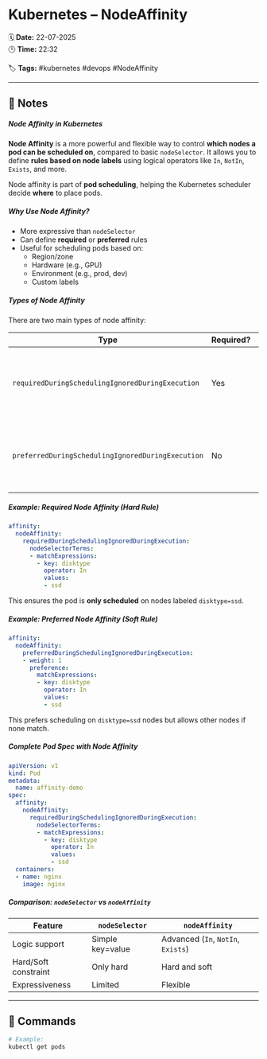 # Kubernetes – NodeAffinity

🗓️ **Date:** 22-07-2025  
🕒 **Time:** 22:32  

🏷️ **Tags:** #kubernetes #devops #NodeAffinity  

---

## 📝 Notes

##### Node Affinity in Kubernetes
**Node Affinity** is a more powerful and flexible way to control **which nodes a pod can be scheduled on**, compared to basic `nodeSelector`. It allows you to define **rules based on node labels** using logical operators like `In`, `NotIn`, `Exists`, and more.

Node affinity is part of **pod scheduling**, helping the Kubernetes scheduler decide **where** to place pods.

##### Why Use Node Affinity?
- More expressive than `nodeSelector`
- Can define **required** or **preferred** rules
- Useful for scheduling pods based on:
    - Region/zone
    - Hardware (e.g., GPU)
    - Environment (e.g., prod, dev)
    - Custom labels

##### Types of Node Affinity
There are two main types of node affinity:

| Type                                              | Required? | Behavior                                                         |
| ------------------------------------------------- | --------- | ---------------------------------------------------------------- |
| `requiredDuringSchedulingIgnoredDuringExecution`  | Yes       | **Hard constraint**; pod won't be scheduled unless rule matches  |
| `preferredDuringSchedulingIgnoredDuringExecution` | No        | **Soft constraint**; scheduler tries to match, but not mandatory |

##### Example: Required Node Affinity (Hard Rule)
```yaml
affinity:
  nodeAffinity:
    requiredDuringSchedulingIgnoredDuringExecution:
      nodeSelectorTerms:
      - matchExpressions:
        - key: disktype
          operator: In
          values:
          - ssd
```
This ensures the pod is **only scheduled** on nodes labeled `disktype=ssd`.

##### Example: Preferred Node Affinity (Soft Rule)
```yaml
affinity:
  nodeAffinity:
    preferredDuringSchedulingIgnoredDuringExecution:
    - weight: 1
      preference:
        matchExpressions:
        - key: disktype
          operator: In
          values:
          - ssd
```

This prefers scheduling on `disktype=ssd` nodes but allows other nodes if none match.

##### Complete Pod Spec with Node Affinity
```yaml
apiVersion: v1
kind: Pod
metadata:
  name: affinity-demo
spec:
  affinity:
    nodeAffinity:
      requiredDuringSchedulingIgnoredDuringExecution:
        nodeSelectorTerms:
        - matchExpressions:
          - key: disktype
            operator: In
            values:
            - ssd
  containers:
  - name: nginx
    image: nginx
```


##### Comparison: `nodeSelector` vs `nodeAffinity`

| Feature              | `nodeSelector`   | `nodeAffinity`                     |
| -------------------- | ---------------- | ---------------------------------- |
| Logic support        | Simple key=value | Advanced (`In`, `NotIn`, `Exists`) |
| Hard/Soft constraint | Only hard        | Hard and soft                      |
| Expressiveness       | Limited          | Flexible                           |

---

## 🧾 Commands

```bash
# Example:
kubectl get pods
```
